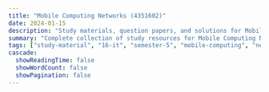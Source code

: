 ```yaml
---
title: "Mobile Computing Networks (4351602)"
date: 2024-01-15
description: "Study materials, question papers, and solutions for Mobile Computing Networks (4351602) - Information Technology, Semester 5"
summary: "Complete collection of study resources for Mobile Computing Networks including syllabus, question papers from 2023-2025, and detailed solutions"
tags: ["study-material", "16-it", "semester-5", "mobile-computing", "networks", "mcn", "4351602"]
cascade:
  showReadingTime: false
  showWordCount: false
  showPagination: false
---
```

